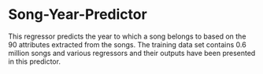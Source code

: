 # Song-Year-Predictor
This regressor predicts the year to which a song belongs to based on the 90 attributes extracted from the songs. The training data set contains 0.6 million songs and various regressors and their outputs have been presented in this predictor.
